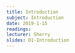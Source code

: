 ```yaml
---
title: Introduction
subject: Introduction
date: 2019-1-15
readings:
lecturer: Sherry
slides: O1-Introduction
---
```

